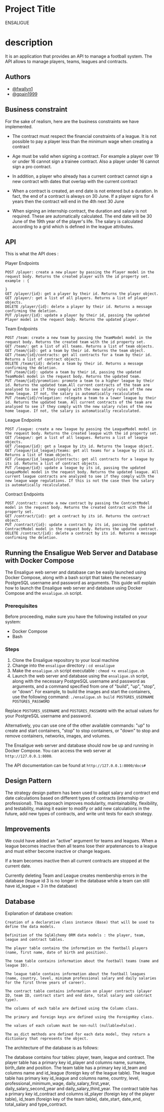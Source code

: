 
# Project Title

ENSALIGUE

# description

It is an application that provides an API to manage a football system. The API allows to manage players, teams, leagues and contracts.




## Authors

- [@fwallyn1](https://www.github.com/fwallyn1)
- [@gpain1999](https://www.github.com/gpain1999)





## Business constraint

For the sake of realism, here are the business constraints we have implemented.

- The contract must respect the financial constraints of a league. It is not possible to pay a player less than the minimum wage when creating a contract 

- Age must be valid when signing a contract. For example a player over 19 or under 16 cannot sign a trainee contract. Also a player under 16 cannot sign a pro contract.

- In addition, a player who already has a current contract cannot sign a new contract with dates that overlap with the current contract

- When a contract is created, an end date is not entered but a duration. In fact, the end of a contract is always on 30 June. If a player signs for 4 years then the contract will end in the 4th next 30 June

- When signing an internship contract, the duration and salary is not required. These are automatically calculated. The end date will be 30 June of the 19th year of the player's life. The salary is calculated according to a grid which is defined in the league attributes.
## API

This is what the API does :

Player Endpoints

    POST /player: create a new player by passing the Player model in the request body. Returns the created player with the id property set.
    example : {

    }
    GET /player/{id}: get a player by their id. Returns the player object.
    GET /player/: get a list of all players. Returns a list of player objects.
    DELETE /player/{id}: delete a player by their id. Returns a message confirming the deletion.
    PUT /player/{id}: update a player by their id, passing the updated Player model in the request body. Returns the updated player.

Team Endpoints

    POST /team: create a new team by passing the TeamModel model in the request body. Returns the created team with the id property set.
    GET /team/: get a list of all teams. Returns a list of team objects.
    GET /team/{id}: get a team by their id. Returns the team object.
    GET /team/{id}/contracts: get all contracts for a team by their id. Returns a list of contract objects.
    DELETE /team/{id}: delete a team by their id. Returns a message confirming the deletion.
    PUT /team/{id}: update a team by their id, passing the updated TeamModel model in the request body. Returns the updated team.
    PUT /team/{id}/promotion: promote a team to a higher league by their id. Returns the updated team.All current contracts of the team are analysed to see if they comply with the new salary rules of the new home league. If not, the salary is automatically recalculated.
    PUT /team/{id}/relegation: relegate a team to a lower league by their id. Returns the updated team. All current contracts of the team are analysed to see if they comply with the new salary rules of the new home league. If not, the salary is automatically recalculated.

League Endpoints

    POST /league: create a new league by passing the LeagueModel model in the request body. Returns the created league with the id property set.
    GET /league/: get a list of all leagues. Returns a list of league objects.
    GET /league/{id}: get a league by its id. Returns the league object.
    GET /league/{id_league}/teams: get all teams for a league by its id. Returns a list of team objects.
    GET /league/{id_league}/contracts: get all contracts for a league by its id. Returns a list of contract objects.
    PUT /league/{id}: update a league by its id, passing the updated LeagueModel model in the request body. Returns the updated league. All current league contracts are analyzed to see if they comply with the new league wage regulations. If this is not the case then the salary is automatically recalculated. 

Contract Endpoints

    POST /contract: create a new contract by passing the ContractModel model in the request body. Returns the created contract with the id property set.
    GET /contract/{id}: get a contract by its id. Returns the contract object.
    PUT /contract/{id}: update a contract by its id, passing the updated ContractModel model in the request body. Returns the updated contract.
    DELETE /contract/{id}: delete a contract by its id. Returns a message confirming the deletion.

## Running the Ensaligue Web Server and Database with Docker Compose

The Ensaligue web server and database can be easily launched using Docker Compose, along with a bash script that takes the necessary PostgreSQL username and password as arguments. This guide will explain how to launch the Ensaligue web server and database using Docker Compose and the `ensaligue.sh` script.

### Prerequisites

Before proceeding, make sure you have the following installed on your system:

- Docker Compose
- Bash

### Steps

1. Clone the Ensaligue repository to your local machine
2. Change into the `ensaligue` directory : `cd ensaligue`
3. Make the `ensaligue.sh` script executable : `chmod +x ensaligue.sh`
4. Launch the web server and database using the `ensaligue.sh` script, along with the necessary PostgreSQL username and password as arguments, and a command specified from one of "build", "up", "stop", or "down". For example, to build the images and start the containers, use the following command: `./ensaligue.sh build POSTGRES_USERNAME POSTGRES_PASSWORD `

Replace `POSTGRES_USERNAME` and `POSTGRES_PASSWORD` with the actual values for your PostgreSQL username and password.

Alternatively, you can use one of the other available commands: "up" to create and start containers, "stop" to stop containers, or "down" to stop and remove containers, networks, images, and volumes.

The Ensaligue web server and database should now be up and running in Docker Compose. You can access the web server at `http://127.0.0.1:8000`.

The API documentation can be found at `http://127.0.0.1:8000/docs#`

## Design Pattern
The strategy design pattern has been used to adapt salary and contract end date calculations based on different types of contracts (internship or professional). This approach improves modularity, maintainability, flexibility, and testability, making it easier to modify or add new calculations in the future, add new types of contracts, and write unit tests for each strategy.

## Improvements

We could have added an "active" argument for teams and leagues. When a league becomes inactive then all teams lose their arpatenances to a league and must either become inactive or change leagues.

If a team becomes inactive then all current contracts are stopped at the current date. 

Currently deleting Team and League creates membership errors in the database (league id 3 is no longer in the database while a team can still have id_league = 3 in the database)


## Database

Explanation of database creation:

    Creation of a declarative class instance (Base) that will be used to define the data models.

    Definition of the SqlAlchemy ORM data models : the player, team, league and contract tables.

    The player table contains the information on the football players (name, first name, date of birth and position).

    The team table contains information about the football teams (name and league ID).

    The league table contains information about the football leagues (name, country, level, minimum professional salary and daily salaries for the first three years of career).

    The contract table contains information on player contracts (player ID, team ID, contract start and end date, total salary and contract type).

    The columns of each table are defined using the Column class.

    The primary and foreign keys are defined using the ForeignKey class.

    The values of each column must be non-null (nullable=False).

    The as_dict methods are defined for each data model, they return a dictionary that represents the object.

The architecture of the database is as follows:

The database contains four tables: player, team, league and contract. The player table has a primary key id_player and columns name, surname, birth_date and position. The team table has a primary key id_team and columns name and id_league (foreign key of the league table). The league table has primary key id_league and columns name, country, level, professional_minimum_wage, daily_salary_first_year, daily_salary_second_year and daily_salary_third_year. The contract table has a primary key id_contract and columns id_player (foreign key of the player table), id_team (foreign key of the team table), date_start, date_end, total_salary and type_contract.


